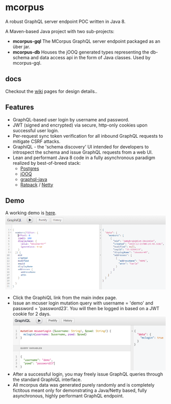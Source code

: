 # mcorpus

A robust GraphQL server endpoint POC written in Java 8.

A Maven-based Java project with two sub-projects:

- **mcorpus-gql**
  The MCorpus GraphQL server endpoint packaged as an über jar.
- **mcorpus-db**
  Houses the jOOQ generated types representing the db-schema and data access api in the form of Java classes. Used by mcorpus-gql.

## docs

Checkout the [wiki](https://github.com/khanactl/mcorpus/wiki) pages for design details..

## Features

- GraphQL-based user login by username and password.
- JWT (signed and encrypted) via secure, http-only cookies upon successful user login.
- Per-request sync token verification for all inbound GraphQL requests to mitigate CSRF attacks.
- GraphiQL - the 'schema discovery' UI intended for developers to introspect the schema and issue GraphQL requests from a web UI.
- Lean and performant Java 8 code in a fully asynchronous paradigm realized by best-of-breed stack:
  - [Postgres](https://www.postgresql.org/)
  - [jOOQ](https://www.jooq.org/)
  - [graphql-java](https://github.com/graphql-java/graphql-java)
  - [Ratpack](https://ratpack.io/) / [Netty](https://netty.io/)

## Demo

A working demo is [here](https://mcorpusgql-dev.net).
![GraphiQL-demo](docs/graphiql.png "mcorpus GraphiQL interface")

- Click the GraphiQL link from the main index page.
- Issue an mcuser login mutation query with username = 'demo' and password = 'password23'. You will then be logged in based on a JWT cookie for 2 days.
  ![GraphiQL-mcuser-demo-login](docs/mcuser-demo-login.png "mcorpus demo login")
- After a successful login, you may freely issue GraphQL queries through the standard GraphiQL interface.
- All mcorpus data was generated purely randomly and is completely fictitous meant only for demonstrating a Java/Netty based, fully asynchronous, highly performant GraphQL endpoint.
